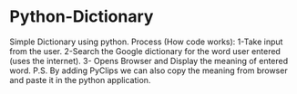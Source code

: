 # Python-Dictionary
Simple Dictionary using python. Process (How code works): 1-Take input from the user.
2-Search the Google dictionary for the word user entered (uses the internet).
3- Opens Browser and Display the meaning of entered word.
P.S. By adding PyClips we can also copy the meaning from browser and paste it in the python application.

